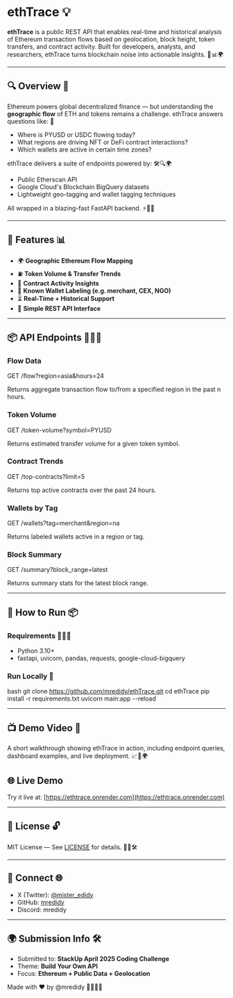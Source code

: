# ethTrace 💡

**ethTrace** is a public REST API that enables real-time and historical analysis of Ethereum transaction flows based on geolocation, block height, token transfers, and contract activity. Built for developers, analysts, and researchers, ethTrace turns blockchain noise into actionable insights. 🚀📊🌍

---

## 🔍 Overview 🧭

Ethereum powers global decentralized finance — but understanding the **geographic flow** of ETH and tokens remains a challenge. ethTrace answers questions like: 💬

- Where is PYUSD or USDC flowing today?
- What regions are driving NFT or DeFi contract interactions?
- Which wallets are active in certain time zones?

ethTrace delivers a suite of endpoints powered by: 🛠️🔍🌍

- Public Etherscan API
- Google Cloud's Blockchain BigQuery datasets
- Lightweight geo-tagging and wallet tagging techniques

All wrapped in a blazing-fast FastAPI backend. ⚡🦄🚀

---

## 🧠 Features 📊

- 🌍 **Geographic Ethereum Flow Mapping**
- ⛽ **Token Volume & Transfer Trends**
- 🔗 **Contract Activity Insights**
- 🧠 **Known Wallet Labeling (e.g. merchant, CEX, NGO)**
- ⏳ **Real-Time + Historical Support**
- 🚀 **Simple REST API Interface**

---

## 📦 API Endpoints 📡📘🔗

### Flow Data

GET /flow?region=asia&hours=24


Returns aggregate transaction flow to/from a specified region in the past n hours.

### Token Volume

GET /token-volume?symbol=PYUSD


Returns estimated transfer volume for a given token symbol.

### Contract Trends

GET /top-contracts?limit=5


Returns top active contracts over the past 24 hours.

### Wallets by Tag

GET /wallets?tag=merchant&region=na


Returns labeled wallets active in a region or tag.

### Block Summary

GET /summary?block_range=latest


Returns summary stats for the latest block range.

---

## 🚀 How to Run 📦

### Requirements 🧰🧪📜

- Python 3.10+
- fastapi, uvicorn, pandas, requests, google-cloud-bigquery

### Run Locally 🚀

bash
git clone https://github.com/mredidy/ethTrace.git
cd ethTrace
pip install -r requirements.txt
uvicorn main:app --reload


---

## 📺 Demo Video 🎥

A short walkthrough showing ethTrace in action, including endpoint queries, dashboard examples, and live deployment. 📈🧪🌍

## 🌐 Live Demo
Try it live at: [https://ethtrace.onrender.com](https://ethtrace.onrender.com)

---

## 📄 License 🔓

MIT License — See [LICENSE](./LICENSE) for details. 📜👐🛠️

---

## 🔗 Connect 🌐

- X (Twitter): [@mister\_edidy](https://x.com/mister_edidy)
- GitHub: [mredidy](https://github.com/mredidy)
- Discord: mredidy

---

## 🌍 Submission Info 🛠️

- Submitted to: **StackUp April 2025 Coding Challenge**
- Theme: **Build Your Own API**
- Focus: **Ethereum + Public Data + Geolocation**

Made with ❤️ by @mredidy 🚀🧑‍🚀✨
